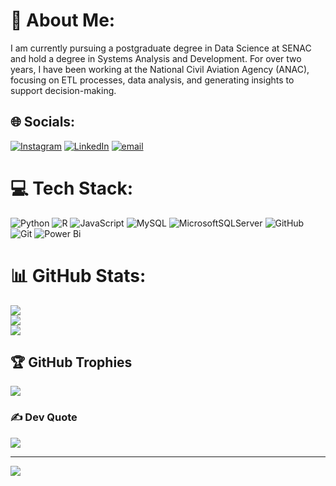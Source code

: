 # 💫 About Me:
I am currently pursuing a postgraduate degree in Data Science at SENAC and hold a degree in Systems Analysis and Development. For over two years, I have been working at the National Civil Aviation Agency (ANAC), focusing on ETL processes, data analysis, and generating insights to support decision-making.<br>


## 🌐 Socials:
[![Instagram](https://img.shields.io/badge/Instagram-%23E4405F.svg?logo=Instagram&logoColor=white)](https://instagram.com/https://www.instagram.com/julio._.desouza/) [![LinkedIn](https://img.shields.io/badge/LinkedIn-%230077B5.svg?logo=linkedin&logoColor=white)](https://linkedin.com/in/www.linkedin.com/in/júlio-césar-de-souza-0a8798233) [![email](https://img.shields.io/badge/Email-D14836?logo=gmail&logoColor=white)](mailto:julioskn@hotmail.com) 

# 💻 Tech Stack:
![Python](https://img.shields.io/badge/python-3670A0?style=for-the-badge&logo=python&logoColor=ffdd54) ![R](https://img.shields.io/badge/r-%23276DC3.svg?style=for-the-badge&logo=r&logoColor=white) ![JavaScript](https://img.shields.io/badge/javascript-%23323330.svg?style=for-the-badge&logo=javascript&logoColor=%23F7DF1E) ![MySQL](https://img.shields.io/badge/mysql-4479A1.svg?style=for-the-badge&logo=mysql&logoColor=white) ![MicrosoftSQLServer](https://img.shields.io/badge/Microsoft%20SQL%20Server-CC2927?style=for-the-badge&logo=microsoft%20sql%20server&logoColor=white) ![GitHub](https://img.shields.io/badge/github-%23121011.svg?style=for-the-badge&logo=github&logoColor=white) ![Git](https://img.shields.io/badge/git-%23F05033.svg?style=for-the-badge&logo=git&logoColor=white) ![Power Bi](https://img.shields.io/badge/power_bi-F2C811?style=for-the-badge&logo=powerbi&logoColor=black)
# 📊 GitHub Stats:
![](https://github-readme-stats.vercel.app/api?username=juliocesar121&theme=dark&hide_border=false&include_all_commits=false&count_private=true)<br/>
![](https://nirzak-streak-stats.vercel.app/?user=juliocesar121&theme=dark&hide_border=false)<br/>
![](https://github-readme-stats.vercel.app/api/top-langs/?username=juliocesar121&theme=dark&hide_border=false&include_all_commits=false&count_private=true&layout=compact)

## 🏆 GitHub Trophies
![](https://github-profile-trophy.vercel.app/?username=juliocesar121&theme=shadow_red&no-frame=false&no-bg=false&margin-w=4)

### ✍️ Dev Quote
![](https://quotes-github-readme.vercel.app/api?type=horizontal&theme=dark)

---
[![](https://visitcount.itsvg.in/api?id=juliocesar121&icon=3&color=0)](https://visitcount.itsvg.in)

